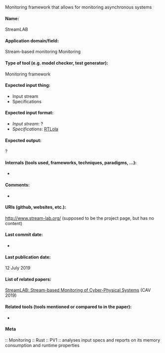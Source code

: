 Monitoring framework that allows for monitoring asynchronous systems

#### Name:
StreamLAB

#### Application domain/field:
Stream-based monitoring
Monitoring

#### Type of tool (e.g. model checker, test generator):
Monitoring framework

#### Expected input thing:
- Input stream
- Specifications

#### Expected input format:
- *Input stream*: ?
- *Specifications*: [RTLola](../Formats/RTLola.md)

#### Expected output:
?

#### Internals (tools used, frameworks, techniques, paradigms, ...):
-

#### Comments:
-

#### URIs (github, websites, etc.):
http://www.stream-lab.org/ (supposed to be the project page, but has no content)

#### Last commit date:
-

#### Last publication date:
12 July 2019

#### List of related papers:
[StreamLAB: Stream-based Monitoring of Cyber-Physical Systems](https://doi.org/10.1007/978-3-030-25540-4_24) (CAV 2019)

#### Related tools (tools mentioned or compared to in the paper):
-

#### Meta
:: Monitoring
:: Rust
:: PV1 :: analyses input specs and reports on its memory consumption and runtime properties